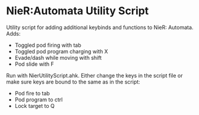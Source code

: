 # NieR:Automata Utility Script

Utility script for adding additional keybinds and functions to NieR: Automata. Adds:

- Toggled pod firing with tab
- Toggled pod program charging with X
- Evade/dash while moving with shift
- Pod slide with F

Run with NierUtilityScript.ahk. Either change the keys in the script file or make sure keys are bound to the same as in the script:

- Pod fire to tab
- Pod program to ctrl
- Lock target to Q
